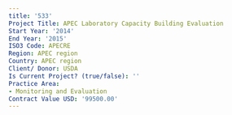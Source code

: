 ```yaml
---
title: '533'
Project Title: APEC Laboratory Capacity Building Evaluation
Start Year: '2014'
End Year: '2015'
ISO3 Code: APECRE
Region: APEC region
Country: APEC region
Client/ Donor: USDA
Is Current Project? (true/false): ''
Practice Area:
- Monitoring and Evaluation
Contract Value USD: '99500.00'
---
```


